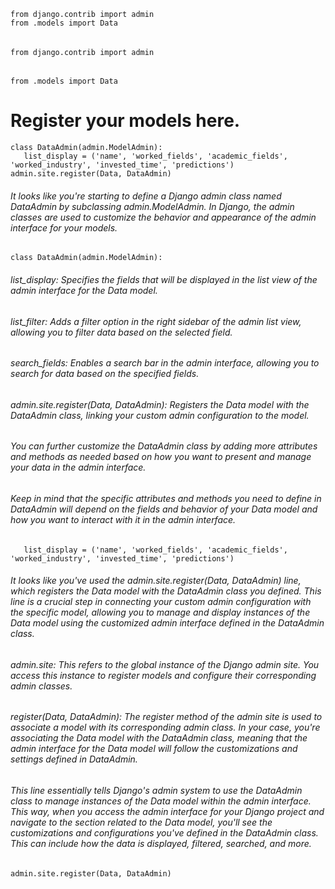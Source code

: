 ```python3
from django.contrib import admin
from .models import Data
 ```

###### 
 ```python3
from django.contrib import admin
 ```
###### 
 ```python3
from .models import Data
 ```

# Register your models here.
 ```python3
class DataAdmin(admin.ModelAdmin):
    list_display = ('name', 'worked_fields', 'academic_fields', 'worked_industry', 'invested_time', 'predictions')
admin.site.register(Data, DataAdmin)
 ```

###### It looks like you're starting to define a Django admin class named DataAdmin by subclassing admin.ModelAdmin. In Django, the admin classes are used to customize the behavior and appearance of the admin interface for your models.

 ```python3
class DataAdmin(admin.ModelAdmin):
 ```
###### list_display: Specifies the fields that will be displayed in the list view of the admin interface for the Data model.
###### list_filter: Adds a filter option in the right sidebar of the admin list view, allowing you to filter data based on the selected field.
###### search_fields: Enables a search bar in the admin interface, allowing you to search for data based on the specified fields.
###### admin.site.register(Data, DataAdmin): Registers the Data model with the DataAdmin class, linking your custom admin configuration to the model.

###### You can further customize the DataAdmin class by adding more attributes and methods as needed based on how you want to present and manage your data in the admin interface.
###### Keep in mind that the specific attributes and methods you need to define in DataAdmin will depend on the fields and behavior of your Data model and how you want to interact with it in the admin interface.

 ```python3
    list_display = ('name', 'worked_fields', 'academic_fields', 'worked_industry', 'invested_time', 'predictions')
 ```
###### It looks like you've used the admin.site.register(Data, DataAdmin) line, which registers the Data model with the DataAdmin class you defined. This line is a crucial step in connecting your custom admin configuration with the specific model, allowing you to manage and display instances of the Data model using the customized admin interface defined in the DataAdmin class.

###### admin.site: This refers to the global instance of the Django admin site. You access this instance to register models and configure their corresponding admin classes.

###### register(Data, DataAdmin): The register method of the admin site is used to associate a model with its corresponding admin class. In your case, you're associating the Data model with the DataAdmin class, meaning that the admin interface for the Data model will follow the customizations and settings defined in DataAdmin.

###### This line essentially tells Django's admin system to use the DataAdmin class to manage instances of the Data model within the admin interface. This way, when you access the admin interface for your Django project and navigate to the section related to the Data model, you'll see the customizations and configurations you've defined in the DataAdmin class. This can include how the data is displayed, filtered, searched, and more.

 ```python3
admin.site.register(Data, DataAdmin)
 ```
